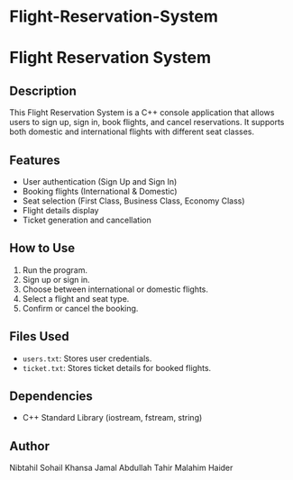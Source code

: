 # Flight-Reservation-System
# Flight Reservation System

## Description
This Flight Reservation System is a C++ console application that allows users to sign up, sign in, book flights, and cancel reservations. It supports both domestic and international flights with different seat classes.

## Features
- User authentication (Sign Up and Sign In)
- Booking flights (International & Domestic)
- Seat selection (First Class, Business Class, Economy Class)
- Flight details display
- Ticket generation and cancellation

## How to Use
1. Run the program.
2. Sign up or sign in.
3. Choose between international or domestic flights.
4. Select a flight and seat type.
5. Confirm or cancel the booking.

## Files Used
- `users.txt`: Stores user credentials.
- `ticket.txt`: Stores ticket details for booked flights.

## Dependencies
- C++ Standard Library (iostream, fstream, string)


## Author
Nibtahil Sohail
Khansa Jamal
Abdullah Tahir
Malahim Haider


